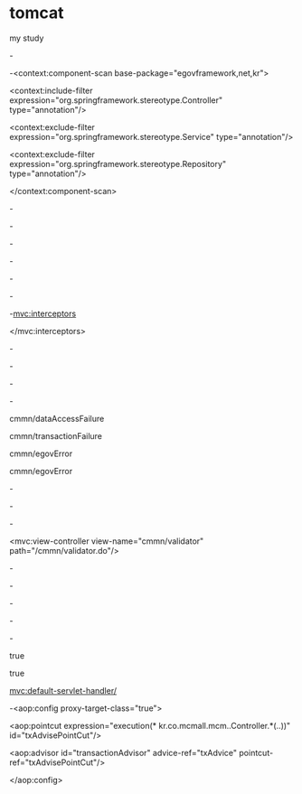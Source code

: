 # tomcat
my study
<?xml version="1.0" encoding="UTF-8"?>

-<beans xsi:schemaLocation="http://www.springframework.org/schema/beans http://www.springframework.org/schema/beans/spring-beans-4.0.xsd http://www.springframework.org/schema/context http://www.springframework.org/schema/context/spring-context-4.0.xsd http://www.springframework.org/schema/aop http://www.springframework.org/schema/aop/spring-aop.xsd http://www.springframework.org/schema/mvc http://www.springframework.org/schema/mvc/spring-mvc-4.0.xsd" xmlns:mvc="http://www.springframework.org/schema/mvc" xmlns:aop="http://www.springframework.org/schema/aop" xmlns:context="http://www.springframework.org/schema/context" xmlns:p="http://www.springframework.org/schema/p" xmlns:xsi="http://www.w3.org/2001/XMLSchema-instance" xmlns="http://www.springframework.org/schema/beans">


-<context:component-scan base-package="egovframework,net,kr">

<context:include-filter expression="org.springframework.stereotype.Controller" type="annotation"/>

<context:exclude-filter expression="org.springframework.stereotype.Service" type="annotation"/>

<context:exclude-filter expression="org.springframework.stereotype.Repository" type="annotation"/>

</context:component-scan>


-<bean class="org.springframework.web.servlet.mvc.method.annotation.RequestMappingHandlerAdapter">


-<property name="webBindingInitializer">

<bean class="net.dangdang.cmn.web.EgovBindingInitializer"/>

</property>

</bean>


-<bean class="org.springframework.web.servlet.mvc.method.annotation.RequestMappingHandlerMapping">


-<property name="interceptors">


-<list>

<ref bean="localeChangeInterceptor"/>

</list>

</property>

</bean>

<bean class="org.springframework.web.servlet.i18n.SessionLocaleResolver" id="localeResolver"/>

<!-- 쿠키를 이용한 Locale 이용시 <bean id="localeResolver" class="org.springframework.web.servlet.i18n.CookieLocaleResolver"/> -->



-<bean class="org.springframework.web.servlet.i18n.LocaleChangeInterceptor" id="localeChangeInterceptor">

<property name="paramName" value="language"/>

</bean>

<!-- 인터셉터 등록 -->



-<mvc:interceptors>

<bean class="net.dangdang.cmn.interceptor.AuthrtyChckInterceptor"/>

<bean class="org.springframework.mobile.device.DeviceResolverHandlerInterceptor"/>

</mvc:interceptors>


-<bean class="org.springframework.web.multipart.commons.CommonsMultipartResolver" id="multipartResolver">

<property name="maxUploadSize" value="10485760"/>

<property name="defaultEncoding" value="UTF-8"/>

</bean>


-<bean class="org.springframework.web.servlet.handler.SimpleMappingExceptionResolver">

<property name="defaultErrorView" value="cmmn/egovError"/>


-<property name="exceptionMappings">


-<props>

<prop key="org.springframework.dao.DataAccessException">cmmn/dataAccessFailure</prop>

<prop key="org.springframework.transaction.TransactionException">cmmn/transactionFailure</prop>

<prop key="egovframework.rte.fdl.cmmn.exception.EgovBizException">cmmn/egovError</prop>

<prop key="org.springframework.security.AccessDeniedException">cmmn/egovError</prop>

</props>

</property>

</bean>

<bean class="org.springframework.web.servlet.view.UrlBasedViewResolver" p:contentType="text/html;charset=UTF-8" p:suffix=".jsp" p:prefix="/WEB-INF/jsp/" p:viewClass="org.springframework.web.servlet.view.JstlView" p:order="1"/>

<!-- For Pagination Tag -->


<bean class="net.dangdang.cmn.web.ImgPaginationRenderer" id="imageRenderer"/>

<bean class="net.dangdang.cmn.web.ImgPaginationAdminRenderer" id="imageRendererAdmin"/>


-<bean class="egovframework.rte.ptl.mvc.tags.ui.pagination.DefaultPaginationManager" id="paginationManager">


-<property name="rendererType">


-<map>

<entry key="image" value-ref="imageRenderer"/>

<entry key="image2" value-ref="imageRendererAdmin"/>

</map>

</property>

</bean>

<!-- /For Pagination Tag -->


<mvc:view-controller view-name="cmmn/validator" path="/cmmn/validator.do"/>

<!-- MULTIPART RESOLVERS -->


<!-- regular spring resolver -->



-<bean class="org.springframework.web.multipart.commons.CommonsMultipartResolver" id="spring.RegularCommonsMultipartResolver">

<property name="maxUploadSize" value="100000000"/>

<property name="maxInMemorySize" value="100000000"/>

</bean>

<alias name="spring.RegularCommonsMultipartResolver" alias="multipartResolver"/>

<!-- Json -->



-<bean class="net.sf.json.spring.web.servlet.view.JsonView" id="jsonView">

<property name="contentType" value="application/json;charset=UTF-8"/>

</bean>

<bean class="org.springframework.web.servlet.view.BeanNameViewResolver" id="beanNameResolver" p:order="0"/>

<!-- 엑셀 다운 -->


<bean class="net.dangdang.cmn.web.EgovExcel" id="excelView"/>


-<bean class="org.springframework.mail.javamail.JavaMailSenderImpl" id="mailSender">


-<property name="javaMailProperties">


-<props>

<prop key="mail.smtp.starttls.enable">true</prop>

<prop key="mail.smtp.auth">true</prop>

<!-- <prop key="mail.debug">true</prop> -->


</props>

</property>

<property name="defaultEncoding" value="utf-8"/>

<property name="protocol" value="smtps"/>

<!-- mail server -->


<property name="username" value="matchingchancebiz@gmail.com"/>

<property name="password" value="mcbiz15224422"/>

<property name="host" value="smtp.gmail.com"/>

<property name="port" value="465"/>

</bean>

<mvc:default-servlet-handler/>

<!-- transaction 패키지 설정-->



-<aop:config proxy-target-class="true">

<aop:pointcut expression="execution(* kr.co.mcmall.mcm..Controller.*(..))" id="txAdvisePointCut"/>

<aop:advisor id="transactionAdvisor" advice-ref="txAdvice" pointcut-ref="txAdvisePointCut"/>

</aop:config>

</beans>
